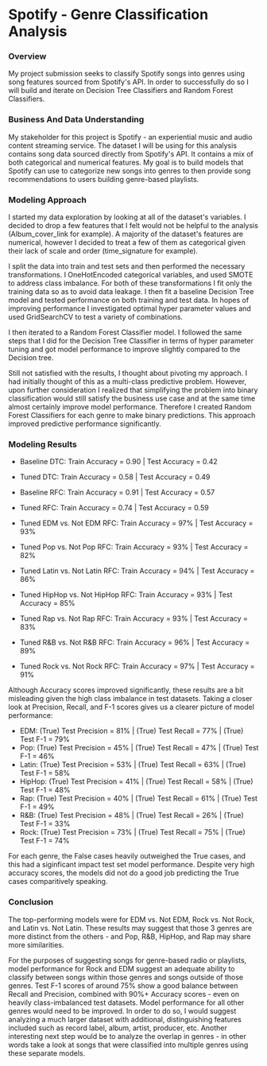 # Spotify - Genre Classification Analysis

### Overview

My project submission seeks to classify Spotify songs into genres using song features sourced from Spotify's API. In order to successfully do so I will build and iterate on Decision Tree Classifiers and Random Forest Classifiers.

### Business And Data Understanding

My stakeholder for this project is Spotify - an experiential music and audio content streaming service. The dataset I will be using for this analysis contains song data sourced directly from Spotify's API. It contains a mix of both categorical and numerical features. My goal is to build models that Spotify can use to categorize new songs into genres to then provide song recommendations to users building genre-based playlists.

### Modeling Approach

I started my data exploration by looking at all of the dataset's variables. I decided to drop a few features that I felt would not be helpful to the analysis (Album_cover_link for example). A majority of the dataset's features are numerical, however I decided to treat a few of them as categorical given their lack of scale and order (time_signature for example). 

I split the data into train and test sets and then performed the necessary transformations. I OneHotEncoded categorical variables, and used SMOTE to address class imbalance. For both of these transformations I fit only the training data so as to avoid data leakage. I then fit a baseline Decision Tree model and tested performance on both training and test data. In hopes of improving performance I investigated optimal hyper parameter values and used GridSearchCV to test a variety of combinations.

I then iterated to a Random Forest Classifier model. I followed the same steps that I did for the Decision Tree Classifier in terms of hyper parameter tuning and got model performance to improve slightly compared to the Decision tree.

Still not satisfied with the results, I thought about pivoting my approach. I had initially thought of this as a multi-class predictive problem. However, upon further consideration I realized that simplifying the problem into binary classification would still satisfy the business use case and at the same time almost certainly improve model performance. Therefore I created Random Forest Classifiers for each genre to make binary predictions. This approach improved predictive performance significantly.

### Modeling Results

* Baseline DTC: Train Accuracy = 0.90 | Test Accuracy = 0.42
* Tuned DTC: Train Accuracy = 0.58 | Test Accuracy = 0.49
* Baseline RFC: Train Accuracy = 0.91 | Test Accuracy = 0.57   
* Tuned RFC: Train Accuracy = 0.74 | Test Accuracy = 0.59

* Tuned EDM vs. Not EDM RFC: Train Accuracy = 97% | Test Accuracy = 93%
* Tuned Pop vs. Not Pop RFC: Train Accuracy = 93% | Test Accuracy = 82%
* Tuned Latin vs. Not Latin RFC: Train Accuracy = 94% | Test Accuracy = 86%
* Tuned HipHop vs. Not HipHop RFC: Train Accuracy = 93% | Test Accuracy = 85%
* Tuned Rap vs. Not Rap RFC: Train Accuracy = 93% | Test Accuracy = 83%
* Tuned R&B vs. Not R&B RFC: Train Accuracy = 96% | Test Accuracy = 89%
* Tuned Rock vs. Not Rock RFC: Train Accuracy = 97% | Test Accuracy = 91%

Although Accuracy scores improved significantly, these results are a bit misleading given the high class imbalance in test datasets. Taking a closer look at Precision, Recall, and F-1 scores gives us a clearer picture of model performance:

* EDM: (True) Test Precision = 81% | (True) Test Recall = 77% | (True) Test F-1 = 79%
* Pop: (True) Test Precision = 45% | (True) Test Recall = 47% | (True) Test F-1 = 46%
* Latin: (True) Test Precision = 53% | (True) Test Recall = 63% | (True) Test F-1 = 58%
* HipHop: (True) Test Precision = 41% | (True) Test Recall = 58% | (True) Test F-1 = 48%
* Rap: (True) Test Precision = 40% | (True) Test Recall = 61% | (True) Test F-1 = 49%
* R&B: (True) Test Precision = 48% | (True) Test Recall = 26% | (True) Test F-1 = 33%
* Rock: (True) Test Precision = 73% | (True) Test Recall = 75% | (True) Test F-1 = 74%

For each genre, the False cases heavily outweighed the True cases, and this had a siginficant impact test set model performance. Despite very high accuracy scores, the models did not do a good job predicting the True cases comparitively speaking.

### Conclusion

The top-performing models were for EDM vs. Not EDM, Rock vs. Not Rock, and Latin vs. Not Latin. These results may suggest that those 3 genres are more distinct from the others - and Pop, R&B, HipHop, and Rap may share more similarities.

For the purposes of suggesting songs for genre-based radio or playlists, model performance for Rock and EDM suggest an adequate ability to classify between songs within those genres and songs outside of those genres. Test F-1 scores of around 75% show a good balance between Recall and Precision, combined with 90%+ Accuracy scores - even on heavily class-imbalanced test datasets. Model performance for all other genres would need to be improved. In order to do so, I would suggest analyzing a much larger dataset with additional, distinguishing features included such as record label, album, artist, producer, etc. Another interesting next step would be to analyze the overlap in genres - in other words take a look at songs that were classified into multiple genres using these separate models.